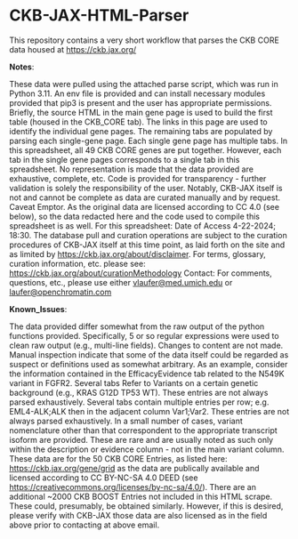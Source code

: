 # CKB-JAX-HTML-Parser
This repository contains a very short workflow that parses the CKB CORE data housed at https://ckb.jax.org/

**Notes**:

These data were pulled using the attached parse script, which was run in Python 3.11. An env file is provided and can install necessary modules provided that pip3 is present and the user has appropriate permissions.
Briefly, the source HTML in the main gene page is used to build the first table (housed in the CKB_CORE tab). The links in this page are used to identify the individual gene pages. The remaining tabs are populated by parsing each single-gene page.
Each single gene page has multiple tabs. In this spreadsheet, all 49 CKB CORE genes are put together. However, each tab in the single gene pages corresponds to a single tab in this spreadsheet.
No representation is made that the data provided are exhaustive, complete, etc. Code is provided for transparency - further validation is solely the responsibility of the user. Notably, CKB-JAX itself is not and cannot be complete as data are curated manually and by request. Caveat Emptor.
As the original data are licensed according to CC 4.0 (see below), so the data redacted here and the code used to compile this spreadsheet is as well.
For this spreadsheet: Date of Access 4-22-2024; 18:30. The database pull and curation operations are subject to the curation procedures of CKB-JAX itself at this time point, as laid forth on the site and as limited by https://ckb.jax.org/about/disclaimer.
For terms, glossary, curation information, etc. please see: https://ckb.jax.org/about/curationMethodology 
Contact: For comments, questions, etc., please use either vlaufer@med.umich.edu or laufer@openchromatin.com

**Known_Issues**:

The data provided differ somewhat from the raw output of the python functions provided. Specifically, 5 or so regular expressions were used to clean raw output (e.g., multi-line fields). Changes to content are not made.
Manual inspection indicate that some of the data itself could be regarded as suspect or definitions used as somewhat arbitrary. As an example, consider the information contained in the EfficacyEvidence tab related to the N549K variant in FGFR2.
Several tabs Refer to Variants on a certain genetic background (e.g., KRAS G12D TP53 WT). These entries are not always parsed exhaustively.
Several tabs contain multiple entries per row; e.g. EML4-ALK;ALK then in the adjacent column Var1;Var2. These entries are not always parsed exhaustively.
In a small number of cases, variant nomenclature other than that correspondent to the appropriate transcript isoform are provided. These are rare and are usually noted as such only within the description or evidence column - not in the main variant column.
These data are for the 50 CKB CORE Entries, as listed here: https://ckb.jax.org/gene/grid as the data are publically available and licensed according to CC BY-NC-SA 4.0 DEED (see https://creativecommons.org/licenses/by-nc-sa/4.0/).
There are an additional ~2000 CKB BOOST Entries not included in this HTML scrape. These could, presumably, be obtained similarly. However, if this is desired, please verify with CKB-JAX those data are also licensed as in the field above prior to contacting at above email.
